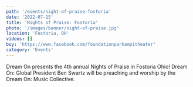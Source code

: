 ```yaml
---
path: '/events/night-of-praise-fostoria'
date: '2022-07-15'
title: 'Nights of Praise: Fostoria'
photo: '/images/banner/night-of-praise.jpg'
location: 'Fostoria, OH'
videos: []
buy: 'https://www.facebook.com/foundationparkampitheater'
category: 'Events'
---
```


Dream On presents the 4th annual Nights of Praise in Fostoria Ohio! Dream On: Global President Ben Swartz will be preaching and worship by the Dream On: Music Collective.

